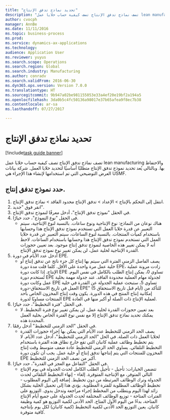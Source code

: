 ```yaml
--- 
title: "تحديد نماذج تدفق الإنتاج"
description: "تصف نماذج تدفق الإنتاج تصف كيفية حساب خلايا عمل lean manufacturing والاحتفاظ بها."
author: cvocph
manager: AnnBe
ms.date: 11/11/2016
ms.topic: business-process
ms.prod: 
ms.service: dynamics-ax-applications
ms.technology: 
audience: Application User
ms.reviewer: yuyus
ms.search.scope: Operations
ms.search.region: Global
ms.search.industry: Manufacturing
ms.author: conradv
ms.search.validFrom: 2016-06-30
ms.dyn365.ops.version: Version 7.0.0
ms.translationtype: HT
ms.sourcegitcommit: 9b947a02be981155053e33a4ef20e19bf2a194a5
ms.openlocfilehash: 3da0b5c4fc50136a98017e37b65afea9f8ec7b38
ms.contentlocale: ar-sa
ms.lasthandoff: 07/27/2017

---
```

# <a name="define-production-flow-models"></a>تحديد نماذج تدفق الإنتاج

[!include[task guide banner](../../includes/task-guide-banner.md)]

تصف نماذج تدفق الإنتاج تصف كيفية حساب خلايا عمل lean manufacturing والاحتفاظ بها. وبالتالي يُعد تحديد نموذج تدفق الإنتاج متطلبًا أساسيًا لتحديد خلايا العمل. شركة بيانات العرض التوضيحي التي تم استخدامها لإنشاء هذا الإجراء هي USMF.


## <a name="define-a-production-flow-model"></a>حدد نموذج تدفق إنتاج. 
1. انتقل إلى التحكم بالإنتاج > الإعداد > تدفق الإنتاج محدود الفاقد > نماذج تدفق الإنتاج.
2. انقر فوق "جديد".
3. في الحقل "نموذج تدفق الإنتاج"، أدخل معرفًا لنموذج تدفق الإنتاج.
4. في الحقل "نوع النموذج"، حدد خيارًا.
    * هناك نوعان من النماذج: نوع الإنتاجية ونوع ساعات. بالنسبة لنوع الإنتاجية، سيتم التعبير عن قدرة خلايا العمل التي تستخدم نموذج تدفق الإنتاج هذا وحسابها باستخدام كميات المنتجات. بالنسبة لنوع الساعات، سيتم التعبير عن قدرة خلايا العمل التي تستخدم نموذج تدفق الإنتاج هذا وحسابها باستخدام الساعات. لاحظ أنه لا يمكن تغيير هذه الخاصية لنموذج تدفق إنتاج موجود. بعد تعيين حجوزات القدرة الإنتاجية لخلية عمل، لن يمكن تغيير نوع نموذج تدفق الإنتاج.  
5. أدخل عدد الأيام في دورة EPE.
    * يصف الفاصل الزمني الفترة التي سيتم بها إنتاج كل جزء ناتج عن تدفق إنتاج أو خلية عمل مرة واحدة على الأقل. كلما قلت مدة دورة EPE، زادت مرونة عملية الإنتاج. إذا كانت دورة EPE تساوي 0، يمكن إنتاج الطلب بالكامل في نفس اليوم. تُستخدم دورة EPE لجدولة مهام العملية محدودة الفاقد. عند جدولة مهمة بخلية عمل وكانت دورة EPE تساوي 5، ستبحث عملية الجدولة عن القدرة في خلية العمل في تاريخ الاستحقاق-دورة EPE" (5 أيام قبل تاريخ الاستحقاق) للتأكد من إمكانية إنتاج المنتج في هذه الدورة. يكون وقت إنتاج المخزون الخاص بأحد المنتجات مساويًا لدورة EPE لعملية الإنتاج ذات الصلة أو أكبر منها في العادة.  
6. في الحقل "فترة التخطيط"، حدد خيارًا.
    * بعد تعيين حجوزات القدرة لخلية عمل، لن يمكن تغيير نوع فترة التخطيط. لا يمكنك تحديد نماذج تدفق الإنتاج إلا مع نفس نوع الفترة الخاص بخلية العمل المحددة هذه.  
7. في الحقل "الحد الزمني للتخطيط" أدخل رقمًا.
    * يصف الحد الزمني للتخطيط عدد الأيام التي يمكن بها إجراء حجوزات القدرة لخلايا العمل ذات الصلة. في الحل "الحد الزمني للتخطيط"، أدخل عدد الأيام.   لا يتم تخطيط وظائف عملية كانبان التي تقع خارج نطاق هذه الفترة باستخدام التخطيط التلقائي. يساوي الحد الزمني للتخطيط عادة ضعف متوسط وقت إنتاج المخزون للمنتجات التي يتم إنتاجها تدفق إنتاج أو خلية عمل. يجب أن تكون دورة EPE أكبر من نصف الحد الزمني للتخطيط.     
8. في الحقل "التفاعل مع العجز في القدرة"، حدد خيارًا.
    * تتضمن الخيارات: تأجيل - تأجيل الطلب الكامل لحدث الجدولة في يوم الإنتاج التالي المتوفر، مع الإنتاجية المتوفرة. إلغاء - إنهاء التخطيط التلقائي لحدث الجدولة وترك الوظائف المرتبطة من دون تخطيط.   إضافة إلى اليوم المطلوب - تخطيط الوظائف المطلوبة للفترة المطلوبة. يؤدي هذا إلى تحميل الخلية بشكل زائد لهذا اليوم ويتطلب من المخطط إجراء مراجعة وتدخل يدوي.   التوزيع على الفترات المتاحة - توزيع الوظائف المختلفة لحدث الجدولة على جميع أيام الإنتاج المتاحة، بدءًا من اليوم الأول المتاح. الحد الأدنى لكمية التوزيع هو كمية وظيفة كانبان. يعين التوزيع الحد الأدنى لكمية التخطيط (كمية كانبان) لكل يوم بإنتاجية كافية متوفرة.‬‬  


